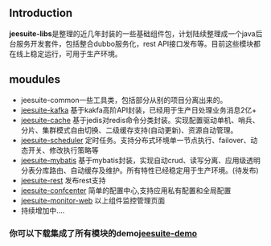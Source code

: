 ## Introduction
**jeesuite-libs**是整理的近几年封装的一些基础组件包，计划陆续整理成一个java后台服务开发套件，包括整合dubbo服务化，rest API接口发布等。目前这些模块都在线上稳定运行，可用于生产环境。


## moudules
* jeesuite-common一些工具类，包括部分从别的项目分离出来的。
* [jeesuite-kafka](./docs/kafka.md) 基于kakfa高阶API封装，已经用于生产日处理业务消息2亿+
* [jeesuite-cache](./docs/cache.md) 基于jedis对redis命令分类封装。实现配置驱动单机、哨兵、分片、集群模式自由切换、二级缓存支持(自动更新)、资源自动管理。
* [jeesuite-scheduler](./docs/scheduler.md) 定时任务。支持分布式环境单一节点执行、failover、动态开关、修改执行策略等
* [jeesuite-mybatis](./docs/mybatis.md) 基于mybatis封装，实现自动crud、读写分离、应用级透明分表分库路由、自动缓存及维护。所有特性已经稳定用于生产环境。(待发布)
* [jeesuite-rest](./docs/rest.md) 发布rest支持
* [jeesuite-confcenter](./docs/confcenter.md) 简单的配置中心,支持应用私有配置和全局配置
* [jeesuite-monitor-web](./docs/monitor.md) 以上组件监控管理页面
* 持续增加中....


### 你可以下载集成了所有模块的demo[jeesuite-demo](../jeesuite-demo) 
